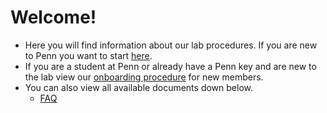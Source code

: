 # Welcome!

* Here you will find information about our lab procedures. If you are new to Penn you want to start [here](). 
* If you are a student at Penn or already have a Penn key and are new to the lab view our [onboarding procedure]() for new members.
* You can also view all available documents down below.
    * [FAQ](docs/faq/faq.md)